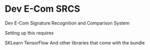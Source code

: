 # Dev E-Com SRCS
Dev E-Com Signature Recognition and Comparison System

Setting up this requires 

SKLearn
TensorFlow
And other libraries that come with the bundle


